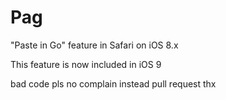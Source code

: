 # Pag
"Paste in Go" feature in Safari on iOS 8.x

This feature is now included in iOS 9



bad code pls no complain instead pull request thx
